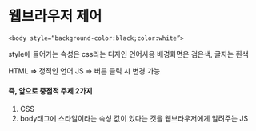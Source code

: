 웹브라우저 제어
==============
```
<body style=“background-color:black;color:white”>
```

style에 들어가는 속성은 css라는 디자인 언어사용
배경화면은 검은색, 글자는 흰색

HTML => 정적인 언어
JS => 버튼 클릭 시 변경 가능

#### 즉, 앞으로 중점적 주제 2가지
1. CSS
2. body태그에 스타일이라는 속성 값이 있다는 것을 웹브라우저에게 알려주는 JS

